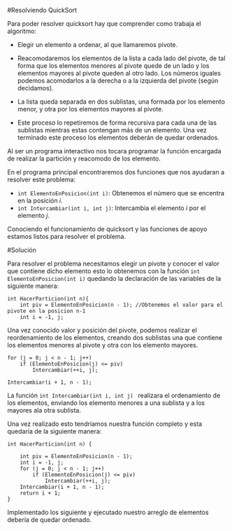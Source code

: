 #Resolviendo QuickSort

Para poder resolver quicksort hay que comprender como trabaja el algoritmo:

 - Elegir un elemento a ordenar, al que llamaremos pivote.

 - Reacomodaremos los elementos de la lista a cada lado del pivote, de tal forma que los elementos menores al pivote quede de un lado y los elementos mayores al pivote queden al otro lado. Los números iguales podemos acomodarlos a la derecha o a la izquierda del pivote (según decidamos).

 - La lista queda separada en dos sublistas, una formada por los elemento menor, y otra por los elementos mayores al pivote.

 - Este proceso lo repetiremos de forma recursiva para cada una de las sublistas mientras estas contengan más de un elemento. Una vez terminado este proceso los elementos deberán de quedar ordenados.

Al ser un programa interactivo nos tocara programar la función encargada de realizar la partición y reacomodo de los elemento.

En el programa principal encontraremos dos funciones que nos ayudaran a resolver este problema:


 - `int ElementoEnPosicion(int i)`: Obtenemos el número que se encentra en la posición $i$.
 - `int Intercambiar(int i, int j)`: Intercambia el elemento $i$ por el elemento $j$.

Conociendo el funcionamiento de quicksort y las funciones de apoyo estamos listos para resolver el problema.

#Solución

Para resolver el problema necesitamos elegir un pivote y conocer el valor que contiene dicho elemento esto lo obtenemos con la función `int ElementoEnPosicion(int i)` quedando la declaración de las variables de la siguiente manera:

    int HacerParticion(int n){ 
        int piv = ElementoEnPosicion(n - 1); //Obtenemos el valor para el pivote en la posicion n-1
        int i = -1, j; 


Una vez conocido valor y posición del pivote, podemos realizar el reordenamiento de los elementos, creando dos sublistas una que contiene los elementos menores al pivote y otra con los elemento mayores.

    for (j = 0; j < n - 1; j++)
        if (ElementoEnPosicion(j) <= piv)
            Intercambiar(++i, j);

    Intercambiar(i + 1, n - 1);

La función  `int Intercambiar(int i, int j) ` realizara el ordenamiento de los elementos, enviando los elemento menores a una sublista y a los mayores ala otra sublista.

Una vez realizado esto tendríamos nuestra función completo y esta quedaría de la siguiente manera:   

    int HacerParticion(int n) {

        int piv = ElementoEnPosicion(n - 1);
        int i = -1, j;
        for (j = 0; j < n - 1; j++)
            if (ElementoEnPosicion(j) <= piv)
                Intercambiar(++i, j);
        Intercambiar(i + 1, n - 1);
        return i + 1;
    }

Implementado los siguiente y ejecutado nuestro arreglo de elementos deberia de quedar ordenado.
